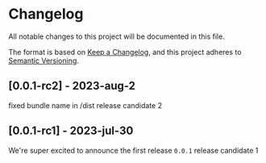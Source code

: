 # Changelog

All notable changes to this project will be documented in this file.

The format is based on [Keep a Changelog](https://keepachangelog.com/en/1.0.0/),
and this project adheres to [Semantic Versioning](https://semver.org/spec/v2.0.0.html).

## [0.0.1-rc2] - 2023-aug-2

fixed bundle name in /dist release candidate 2

## [0.0.1-rc1] - 2023-jul-30

We're super excited to announce the first release `0.0.1` release candidate 1
